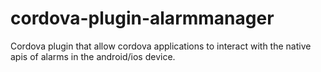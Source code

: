# cordova-plugin-alarmmanager
Cordova plugin that allow cordova applications to interact with the native apis of alarms in the android/ios device.
